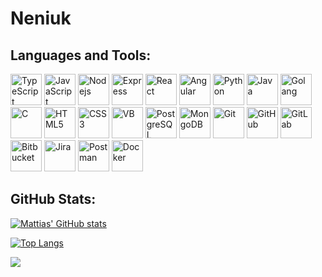 # Neniuk

## Languages and Tools:

<p float="left">
    <img src="./images/typescript.svg" alt="TypeScript" width="50" height="50">
    <img src="./images/javascript.svg" alt="JavaScript" width="50" height="50">
    <img src="./images/nodedotjs.svg" alt="Nodejs" width="50" height="50">
    <img src="./images/express.svg" alt="Express" width="50" height="50">
    <img src="./images/react.svg" alt="React" width="50" height="50">
    <img src="./images/angular.svg" alt="Angular" width="50" height="50">
    <img src="./images/python.svg" alt="Python" width="50" height="50">
    <img src="./images/openjdk.svg" alt="Java" width="50" height="50">
    <img src="./images/go.svg" alt="Golang" width="50" height="50">
    <img src="./images/c.svg" alt="C" width="50" height="50">
    <img src="./images/html5.svg" alt="HTML5" width="50" height="50">
    <img src="./images/css3.svg" alt="CSS3" width="50" height="50">
    <img src="./images/visualbasic.svg" alt="VB" width="50" height="50">
    <img src="./images/postgresql.svg" alt="PostgreSQL" width="50" height="50">
    <img src="./images/mongodb.svg" alt="MongoDB" width="50" height="50">
    <img src="./images/git.svg" alt="Git" width="50" height="50">
    <img src="./images/github.svg" alt="GitHub" width="50" height="50">
    <img src="./images/gitlab.svg" alt="GitLab" width="50" height="50">
    <img src="./images/bitbucket.svg" alt="Bitbucket" width="50" height="50">
    <img src="./images/jira.svg" alt="Jira" width="50" height="50">
    <img src="./images/postman.svg" alt="Postman" width="50" height="50">
    <img src="./images/docker.svg" alt="Docker" width="50" height="50">
</p>

## GitHub Stats:

<!-- Themes:
    - holi
    - tokyonight
    - transparent
-->

[![Mattias' GitHub stats](https://github-readme-stats.vercel.app/api?username=Neniuk&theme=tokyonight&hide_border=false)](https://github.com/Neniuk/github-readme-stats)

[![Top Langs](https://github-readme-stats.vercel.app/api/top-langs/?username=Neniuk&theme=tokyonight&hide_border=false&include_all_commits=true&count_private=true&layout=compact)](https://github.com/Neniuk/github-readme-stats)

[![](https://visitcount.itsvg.in/api?id=Neniuk&label=Profile%20Views&icon=0&pretty=true&color=0)](https://visitcount.itsvg.in)
